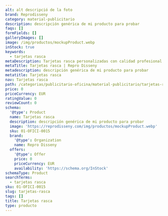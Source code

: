 ```yaml
---
alt: alt descripció de la foto
brand: Reprodisseny
category: material-publicitario
description: descripción genérica de mi producto para probar
faqs: []
formFields: []
galleryImages: []
image: /img/productos/mockupProduct.webp
inStock: true
keywords:
  - tarjetas rasca
metaDescription: Tarjetas rasca personalizadas con calidad profesional en Cataluña.
metaTitle: Tarjetas rasca | Repro Disseny
metadescription: descripción genérica de mi producto para probar
metatitle: Tarjetas rasca
nav: Tarjetas rasca
path: /categorias/publicitario-oficina/material-publicitario/tarjetas-rasca
price: 0
priceCurrency: EUR
ratingValue: 0
reviewCount: 0
schema:
  '@type': Product
  name: Tarjetas rasca
  description: descripción genérica de mi producto para probar
  image: 'https://reprodisseny.com/img/productos/mockupProduct.webp'
  sku: 01-OFICI-0015
  brand:
    '@type': Organization
    name: Repro Disseny
  offers:
    '@type': Offer
    price: 0
    priceCurrency: EUR
    availability: 'https://schema.org/InStock'
schemaType: Product
searchTerms:
  - tarjetas rasca
sku: 01-OFICI-0015
slug: tarjetas-rasca
tags: []
title: Tarjetas rasca
type: producto
---
```



